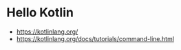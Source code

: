 # Hello Kotlin

- https://kotlinlang.org/
- https://kotlinlang.org/docs/tutorials/command-line.html

